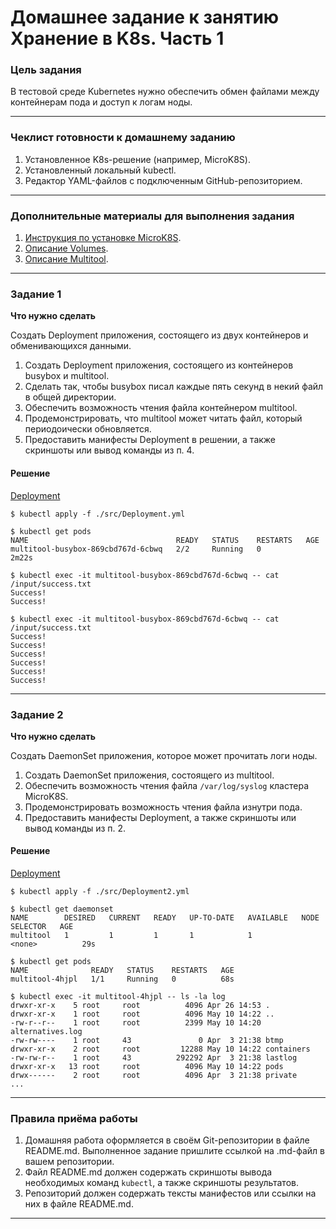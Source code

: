 # Домашнее задание к занятию Хранение в K8s. Часть 1

### Цель задания

В тестовой среде Kubernetes нужно обеспечить обмен файлами между контейнерам пода и доступ к логам ноды.

------

### Чеклист готовности к домашнему заданию

1. Установленное K8s-решение (например, MicroK8S).
2. Установленный локальный kubectl.
3. Редактор YAML-файлов с подключенным GitHub-репозиторием.

------

### Дополнительные материалы для выполнения задания

1. [Инструкция по установке MicroK8S](https://microk8s.io/docs/getting-started).
2. [Описание Volumes](https://kubernetes.io/docs/concepts/storage/volumes/).
3. [Описание Multitool](https://github.com/wbitt/Network-MultiTool).

------

### Задание 1 

**Что нужно сделать**

Создать Deployment приложения, состоящего из двух контейнеров и обменивающихся данными.

1. Создать Deployment приложения, состоящего из контейнеров busybox и multitool.
2. Сделать так, чтобы busybox писал каждые пять секунд в некий файл в общей директории.
3. Обеспечить возможность чтения файла контейнером multitool.
4. Продемонстрировать, что multitool может читать файл, который периодоически обновляется.
5. Предоставить манифесты Deployment в решении, а также скриншоты или вывод команды из п. 4.

#### Решение

[Deployment](src/Deployment.yml)

```
$ kubectl apply -f ./src/Deployment.yml

$ kubectl get pods
NAME                                 READY   STATUS    RESTARTS   AGE
multitool-busybox-869cbd767d-6cbwq   2/2     Running   0          2m22s

$ kubectl exec -it multitool-busybox-869cbd767d-6cbwq -- cat /input/success.txt
Success!
Success!

$ kubectl exec -it multitool-busybox-869cbd767d-6cbwq -- cat /input/success.txt
Success!
Success!
Success!
Success!
Success!
Success!
```
------

### Задание 2

**Что нужно сделать**

Создать DaemonSet приложения, которое может прочитать логи ноды.

1. Создать DaemonSet приложения, состоящего из multitool.
2. Обеспечить возможность чтения файла `/var/log/syslog` кластера MicroK8S.
3. Продемонстрировать возможность чтения файла изнутри пода.
4. Предоставить манифесты Deployment, а также скриншоты или вывод команды из п. 2.

#### Решение

[Deployment](src/Deployment2.yml)

```
$ kubectl apply -f ./src/Deployment2.yml

$ kubectl get daemonset
NAME        DESIRED   CURRENT   READY   UP-TO-DATE   AVAILABLE   NODE SELECTOR   AGE
multitool   1         1         1       1            1           <none>          29s

$ kubectl get pods
NAME              READY   STATUS    RESTARTS   AGE
multitool-4hjpl   1/1     Running   0          68s

$ kubectl exec -it multitool-4hjpl -- ls -la log
drwxr-xr-x    5 root     root          4096 Apr 26 14:53 .
drwxr-xr-x    1 root     root          4096 May 10 14:22 ..
-rw-r--r--    1 root     root          2399 May 10 14:20 alternatives.log
-rw-rw----    1 root     43               0 Apr  3 21:38 btmp
drwxr-xr-x    2 root     root         12288 May 10 14:22 containers
-rw-rw-r--    1 root     43          292292 Apr  3 21:38 lastlog
drwxr-xr-x   13 root     root          4096 May 10 14:22 pods
drwx------    2 root     root          4096 Apr  3 21:38 private
...
```

------

### Правила приёма работы

1. Домашняя работа оформляется в своём Git-репозитории в файле README.md. Выполненное задание пришлите ссылкой на .md-файл в вашем репозитории.
2. Файл README.md должен содержать скриншоты вывода необходимых команд `kubectl`, а также скриншоты результатов.
3. Репозиторий должен содержать тексты манифестов или ссылки на них в файле README.md.

------
